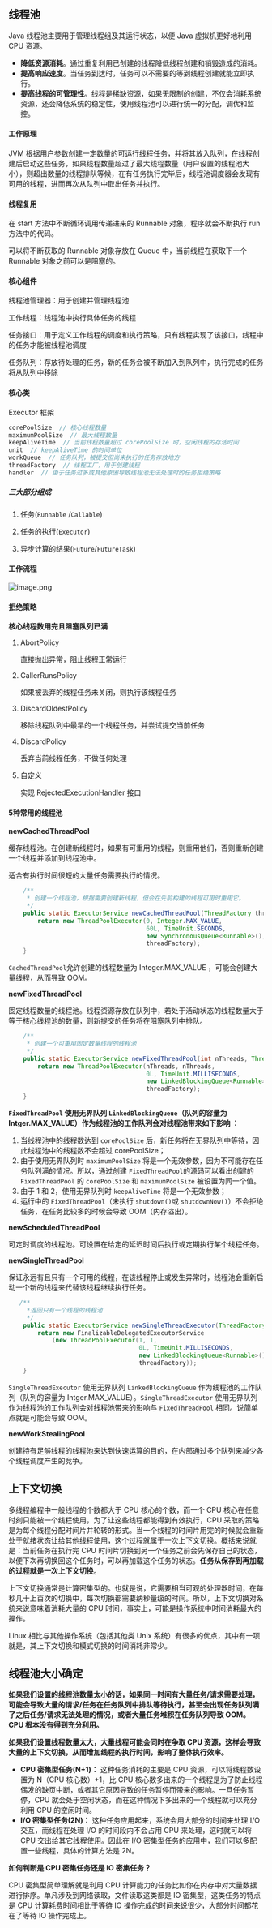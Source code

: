 ## 线程池

Java 线程池主要用于管理线程组及其运行状态，以便 Java 虚拟机更好地利用 CPU 资源。

- **降低资源消耗**。通过重复利用已创建的线程降低线程创建和销毁造成的消耗。
- **提高响应速度**。当任务到达时，任务可以不需要的等到线程创建就能立即执行。
- **提高线程的可管理性**。线程是稀缺资源，如果无限制的创建，不仅会消耗系统资源，还会降低系统的稳定性，使用线程池可以进行统一的分配，调优和监控。



#### 工作原理

JVM 根据用户参数创建一定数量的可运行线程任务，并将其放入队列，在线程创建后启动这些任务，如果线程数量超过了最大线程数量（用户设置的线程池大小），则超出数量的线程排队等候，在有任务执行完毕后，线程池调度器会发现有可用的线程，进而再次从队列中取出任务并执行。



#### 线程复用

在 start 方法中不断循环调用传递进来的 Runnable 对象，程序就会不断执行 run 方法中的代码。

可以将不断获取的 Runnable 对象存放在 Queue 中，当前线程在获取下一个 Runnable 对象之前可以是阻塞的。



#### 核心组件

线程池管理器：用于创建并管理线程池

工作线程：线程池中执行具体任务的线程

任务接口：用于定义工作线程的调度和执行策略，只有线程实现了该接口，线程中的任务才能被线程池调度

任务队列：存放待处理的任务，新的任务会被不断加入到队列中，执行完成的任务将从队列中移除



#### 核心类

Executor 框架

```java
corePoolSize  // 核心线程数量
maximumPoolSize  // 最大线程数量
keepAliveTime  // 当前线程数量超过 corePoolSize 时，空闲线程的存活时间
unit  // keepAliveTime 的时间单位
workQueue  // 任务队列，被提交但尚未执行的任务存放地方
threadFactory  // 线程工厂，用于创建线程
handler  // 由于任务过多或其他原因导致线程池无法处理时的任务拒绝策略
```

##### 三大部分组成

1) 任务(`Runnable` /`Callable`)

2) 任务的执行(`Executor`)

3) 异步计算的结果(`Future`/`FutureTask`)



#### 工作流程

![image.png](https://upload-images.jianshu.io/upload_images/9229344-da466f0414d140fd.png?imageMogr2/auto-orient/strip%7CimageView2/2/w/1240)



#### 拒绝策略

**核心线程数用完且阻塞队列已满**

1. AbortPolicy

   直接抛出异常，阻止线程正常运行

2. CallerRunsPolicy

   如果被丢弃的线程任务未关闭，则执行该线程任务

3. DiscardOldestPolicy

   移除线程队列中最早的一个线程任务，并尝试提交当前任务

4. DiscardPolicy

   丢弃当前线程任务，不做任何处理

5. 自定义

   实现 RejectedExecutionHandler 接口



#### 5种常用的线程池

**newCachedThreadPool**

缓存线程池。在创建新线程时，如果有可重用的线程，则重用他们，否则重新创建一个线程并添加到线程池中。

适合有执行时间很短的大量任务需要执行的情况。

```java
    /**
     * 创建一个线程池，根据需要创建新线程，但会在先前构建的线程可用时重用它。
     */
    public static ExecutorService newCachedThreadPool(ThreadFactory threadFactory) {
        return new ThreadPoolExecutor(0, Integer.MAX_VALUE,
                                      60L, TimeUnit.SECONDS,
                                      new SynchronousQueue<Runnable>(),
                                      threadFactory);
    }
```

`CachedThreadPool`允许创建的线程数量为 Integer.MAX_VALUE ，可能会创建大量线程，从而导致 OOM。



**newFixedThreadPool**

固定线程数量的线程池。线程资源存放在队列中，若处于活动状态的线程数量大于等于核心线程池的数量，则新提交的任务将在阻塞队列中排队。

```java
	/**
     * 创建一个可重用固定数量线程的线程池
     */
    public static ExecutorService newFixedThreadPool(int nThreads, ThreadFactory threadFactory) {
        return new ThreadPoolExecutor(nThreads, nThreads,
                                      0L, TimeUnit.MILLISECONDS,
                                      new LinkedBlockingQueue<Runnable>(),
                                      threadFactory);
    }
```

**`FixedThreadPool` 使用无界队列 `LinkedBlockingQueue`（队列的容量为 Intger.MAX_VALUE）作为线程池的工作队列会对线程池带来如下影响 ：**

1. 当线程池中的线程数达到 `corePoolSize` 后，新任务将在无界队列中等待，因此线程池中的线程数不会超过 corePoolSize；
2. 由于使用无界队列时 `maximumPoolSize` 将是一个无效参数，因为不可能存在任务队列满的情况。所以，通过创建 `FixedThreadPool`的源码可以看出创建的 `FixedThreadPool` 的 `corePoolSize` 和 `maximumPoolSize` 被设置为同一个值。
3. 由于 1 和 2，使用无界队列时 `keepAliveTime` 将是一个无效参数；
4. 运行中的 `FixedThreadPool`（未执行 `shutdown()`或 `shutdownNow()`）不会拒绝任务，在任务比较多的时候会导致 OOM（内存溢出）。



**newScheduledThreadPool**

可定时调度的线程池。可设置在给定的延迟时间后执行或定期执行某个线程任务。



**newSingleThreadPool**

保证永远有且只有一个可用的线程，在该线程停止或发生异常时，线程池会重新启动一个新的线程来代替该线程继续执行任务。

```java
   /**
     *返回只有一个线程的线程池
     */
    public static ExecutorService newSingleThreadExecutor(ThreadFactory threadFactory) {
        return new FinalizableDelegatedExecutorService
            (new ThreadPoolExecutor(1, 1,
                                    0L, TimeUnit.MILLISECONDS,
                                    new LinkedBlockingQueue<Runnable>(),
                                    threadFactory));
    }
```

`SingleThreadExecutor` 使用无界队列 `LinkedBlockingQueue` 作为线程池的工作队列（队列的容量为 Intger.MAX_VALUE）。`SingleThreadExecutor` 使用无界队列作为线程池的工作队列会对线程池带来的影响与 `FixedThreadPool` 相同。说简单点就是可能会导致 OOM。



**newWorkStealingPool**

创建持有足够线程的线程池来达到快速运算的目的，在内部通过多个队列来减少各个线程调度产生的竞争。



## 上下文切换

多线程编程中一般线程的个数都大于 CPU 核心的个数，而一个 CPU 核心在任意时刻只能被一个线程使用，为了让这些线程都能得到有效执行，CPU 采取的策略是为每个线程分配时间片并轮转的形式。当一个线程的时间片用完的时候就会重新处于就绪状态让给其他线程使用，这个过程就属于一次上下文切换。概括来说就是：当前任务在执行完 CPU 时间片切换到另一个任务之前会先保存自己的状态，以便下次再切换回这个任务时，可以再加载这个任务的状态。**任务从保存到再加载的过程就是一次上下文切换**。

上下文切换通常是计算密集型的。也就是说，它需要相当可观的处理器时间，在每秒几十上百次的切换中，每次切换都需要纳秒量级的时间。所以，上下文切换对系统来说意味着消耗大量的 CPU 时间，事实上，可能是操作系统中时间消耗最大的操作。

Linux 相比与其他操作系统（包括其他类 Unix 系统）有很多的优点，其中有一项就是，其上下文切换和模式切换的时间消耗非常少。



## 线程池大小确定

**如果我们设置的线程池数量太小的话，如果同一时间有大量任务/请求需要处理，可能会导致大量的请求/任务在任务队列中排队等待执行，甚至会出现任务队列满了之后任务/请求无法处理的情况，或者大量任务堆积在任务队列导致 OOM。 CPU 根本没有得到充分利用。**

**如果我们设置线程数量太大，大量线程可能会同时在争取 CPU 资源，这样会导致大量的上下文切换，从而增加线程的执行时间，影响了整体执行效率。**



- **CPU 密集型任务(N+1)：** 这种任务消耗的主要是 CPU 资源，可以将线程数设置为 N（CPU 核心数）+1，比 CPU 核心数多出来的一个线程是为了防止线程偶发的缺页中断，或者其它原因导致的任务暂停而带来的影响。一旦任务暂停，CPU 就会处于空闲状态，而在这种情况下多出来的一个线程就可以充分利用 CPU 的空闲时间。
- **I/O 密集型任务(2N)：** 这种任务应用起来，系统会用大部分的时间来处理 I/O 交互，而线程在处理 I/O 的时间段内不会占用 CPU 来处理，这时就可以将 CPU 交出给其它线程使用。因此在 I/O 密集型任务的应用中，我们可以多配置一些线程，具体的计算方法是 2N。



**如何判断是 CPU 密集任务还是 IO 密集任务？**

CPU 密集型简单理解就是利用 CPU 计算能力的任务比如你在内存中对大量数据进行排序。单凡涉及到网络读取，文件读取这类都是 IO 密集型，这类任务的特点是 CPU 计算耗费时间相比于等待 IO 操作完成的时间来说很少，大部分时间都花在了等待 IO 操作完成上。